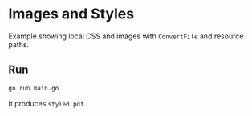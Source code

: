# Images and Styles

Example showing local CSS and images with `ConvertFile` and resource paths.

## Run

```bash
go run main.go
```

It produces `styled.pdf`.
